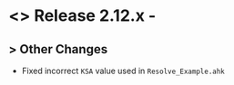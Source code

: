 # <> Release 2.12.x - 

## > Other Changes
- Fixed incorrect `KSA` value used in `Resolve_Example.ahk`